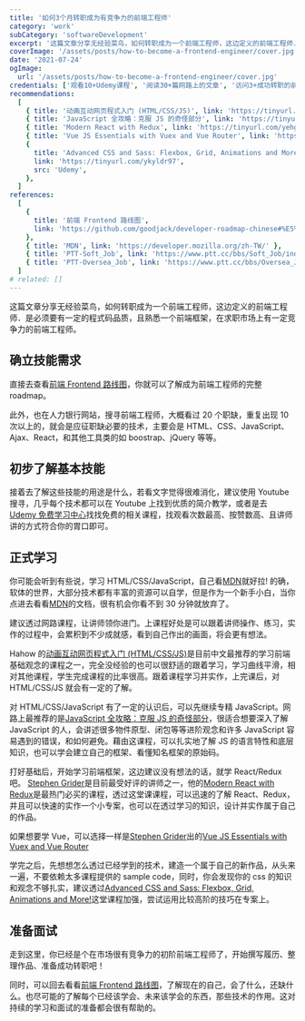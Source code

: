 ```yaml
---
title: '如何3个月转职成为有竞争力的前端工程师'
category: 'work'
subCategory: 'softwareDevelopment'
excerpt: '这篇文章分享无经验菜鸟，如何转职成为一个前端工程师，这边定义的前端工程师．是必须要有一定的程式码品质，且熟悉一个前端框架，在求职市场上有一定竞争力的前端工程师。 '
coverImage: '/assets/posts/how-to-become-a-frontend-engineer/cover.jpg'
date: '2021-07-24'
ogImage:
  url: '/assets/posts/how-to-become-a-frontend-engineer/cover.jpg'
credentials: ['观看10+Udemy课程', '阅读30+篇网路上的文章', '访问3+成功转职的前端工程师']
recommendations:
  [
    { title: '动画互动网页程式入门 (HTML/CSS/JS)', link: 'https://tinyurl.com/ye77kpm3', src: 'Hahow' },
    { title: 'JavaScript 全攻略：克服 JS 的奇怪部分', link: 'https://tinyurl.com/yemfgsgj', src: 'Udemy' },
    { title: 'Modern React with Redux', link: 'https://tinyurl.com/yehgynsv', src: 'Udemy' },
    { title: 'Vue JS Essentials with Vuex and Vue Router', link: 'https://tinyurl.com/yzp53825', src: 'Udemy' },
    {
      title: 'Advanced CSS and Sass: Flexbox, Grid, Animations and More!',
      link: 'https://tinyurl.com/ykyldr97',
      src: 'Udemy',
    },
  ]
references:
  [
    {
      title: '前端 Frontend 路线图',
      link: 'https://github.com/goodjack/developer-roadmap-chinese#%E5%89%8D%E7%AB%AF-frontend-%E8%B7%AF%E7%B7%9A%E5%9C%96',
    },
    { title: 'MDN', link: 'https://developer.mozilla.org/zh-TW/' },
    { title: 'PTT-Soft_Job', link: 'https://www.ptt.cc/bbs/Soft_Job/index.html' },
    { title: 'PTT-Oversea_Job', link: 'https://www.ptt.cc/bbs/Oversea_Job/index.html' },
  ]
# related: []
---
```


这篇文章分享无经验菜鸟，如何转职成为一个前端工程师，这边定义的前端工程师．是必须要有一定的程式码品质，且熟悉一个前端框架，在求职市场上有一定竞争力的前端工程师。

## 确立技能需求

直接去查看[前端 Frontend 路线图](https://github.com/goodjack/developer-roadmap-chinese#%E5%89%8D%E7%AB%AF-frontend-%E8%B7%AF%E7%B7%9A%E5%9C%96)，你就可以了解成为前端工程师的完整 roadmap。

此外，也在人力银行网站，搜寻前端工程师，大概看过 20 个职缺，重复出现 10 次以上的，就会是应征职缺必要的技术，主要会是 HTML、CSS、JavaScript、Ajax、React，和其他工具类的如 boostrap、jQuery 等等。

## 初步了解基本技能

接着去了解这些技能的用途是什么，若看文字觉得很难消化，建议使用 Youtube 搜寻，几乎每个技术都可以在 Youtube 上找到优质的简介教学，或者是去 [Udemy 免费学习中心](https://tinyurl.com/yfbaghja)找找免费的相关课程，找观看次数最高、按赞数高、且讲师讲的方式符合你的胃口即可。

## 正式学习

你可能会听到有些说，学习 HTML/CSS/JavaScript，自己看[MDN](https://developer.mozilla.org/zh-TW/)就好拉! 的确，软体的世界，大部分技术都有丰富的资源可以自学，但是作为一个新手小白，当你点进去看看[MDN](https://developer.mozilla.org/zh-TW/)的文档，很有机会你看不到 30 分钟就放弃了。

建议透过网路课程，让讲师领你进门。上课程好处是可以跟着讲师操作、练习，实作的过程中，会累积到不少成就感，看到自己作出的画面，将会更有想法。

Hahow 的[动画互动网页程式入门 (HTML/CSS/JS)](https://tinyurl.com/ye77kpm3)是目前中文最推荐的学习前端基础观念的课程之一，完全没经验的也可以很舒适的跟着学习，学习曲线平滑，相对其他课程，学生完成课程的比率很高。跟着课程学习并实作，上完课后，对 HTML/CSS/JS 就会有一定的了解。

对 HTML/CSS/JavaScript 有了一定的认识后，可以先继续专精 JavaScript。网路上最推荐的是[JavaScript 全攻略：克服 JS 的奇怪部分](https://tinyurl.com/yemfgsgj)，很适合想要深入了解 JavaScript 的人，会讲述很多物件原型、闭包等等进阶观念和许多 JavaScript 容易遇到的错误，和如何避免。藉由这课程，可以扎实地了解 JS 的语言特性和底层知识，也可以学会建立自己的框架、看懂知名框架的原始码。

打好基础后，开始学习前端框架，这边建议没有想法的话，就学 React/Redux 吧。 [Stephen Grider](https://tinyurl.com/ydnr493j)是目前最受好评的讲师之一，他的[Modern React with Redux](https://tinyurl.com/yehgynsv)是最热门必买的课程，透过这堂课课程，可以迅速的了解 React、Redux，并且可以快速的实作一个小专案，也可以在透过学习的知识，设计并实作属于自己的作品。

如果想要学 Vue，可以选择一样是[Stephen Grider](https://tinyurl.com/ydnr493j)出的[Vue JS Essentials with Vuex and Vue Router](https://tinyurl.com/yzp53825)

学完之后，先想想怎么透过已经学到的技术，建造一个属于自己的新作品，从头来一遍，不要依赖太多课程提供的 sample code，同时，你会发现你的 css 的知识和观念不够扎实，建议透过[Advanced CSS and Sass: Flexbox, Grid, Animations and More!](https://tinyurl.com/ykyldr97)这堂课程加强，尝试运用比较高阶的技巧在专案上。

## 准备面试

走到这里，你已经是个在市场很有竞争力的初阶前端工程师了，开始撰写履历、整理作品、准备成功转职吧！

同时，可以回去看看[前端 Frontend 路线图](https://github.com/goodjack/developer-roadmap-chinese#%E5%89%8D%E7%AB%AF-frontend-%E8%B7%AF%E7%B7%9A%E5%9C%96)，了解现在的自己，会了什么，还缺什么。也尽可能的了解每个已经该学会、未来该学会的东西，那些技术的作用。这对持续的学习和面试的准备都会很有帮助的。

<!-- ## Reference

1. [前端 Frontend 路线图](https://github.com/goodjack/developer-roadmap-chinese#%E5%89%8D%E7%AB%AF-frontend-%E8%B7%AF%E7%B7%9A%E5%9C%96)
2. [PTT-Soft_Job](https://www.ptt.cc/bbs/Soft_Job/index.html)
3. [PTT-Oversea_Job](https://www.ptt.cc/bbs/Oversea_Job/index.html) -->
